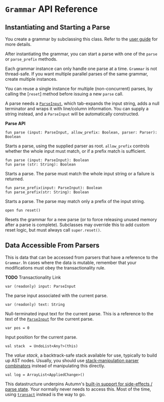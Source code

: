 # `Grammar` API Reference

## Instantiating and Starting a Parse

You create a grammar by subclassing this class. 
Refer to the [user guide] for more details.

[User Guide]: ../tutorial/README.md

After instantiating the grammar, you can start a parse with one of the `parse` or `parse_prefix`
methods.

Each grammar instance can only handle one parse at a time. `Grammar` is not
thread-safe. If you want multiple parallel parses of the same grammar, create multiple instances.

You can reuse a single instance for multiple (non-concurrent) parses, by calling the [`reset`]
method before issuing a new `parse` call.

A parse needs a [`ParseInput`], which tab-expands the input string, adds a null terminator and wraps
it with line/column information. You can supply a string instead, and a `ParseInput` will be
automatically constructed.

[`ParseInput`]: parse-input.md
    
**Parse API**
    
    fun parse (input: ParseInput, allow_prefix: Boolean, parser: Parser): Boolean
    
Starts a parse, using the supplied parser as root. `allow_prefix` controls whether the whole input
must match, or if a prefix match is sufficient.

    fun parse (input: ParseInput): Boolean
    fun parse (str: String): Boolean
    
Starts a parse. The parse must match the whole input string or a failure is returned.
    
    fun parse_prefix(input: ParseInput): Boolean
    fun parse_prefix(str: String): Boolean

Starts a parse. The parse may match only a prefix of the input string.

    open fun reset()
    
Resets the grammar for a new parse (or to force releasing unused memory after a parse is complete).
Subclasses may override this to add custom reset logic, but must always call `super.reset()`.

## Data Accessible From Parsers

This is data that can be accessed from parsers that have a reference to the `Grammar`.
In cases where the data is mutable, remember that your modifications must obey the
transactionality rule.

**TODO** Transactionality Link

    var (readonly) input: ParseInput
    
The parse input associated with the current parse.

    var (readonly) text: String
    
Null-terminated input text for the current parse. This is a reference to the text of the
[`ParseInput`] for the current parse.

    var pos = 0
    
Input position for the current parse.

    val stack  = UndoList<Any?>(this)

The *value stack*, a backtrack-safe stack available for use, typically to build up AST nodes.
Usually, you should use [stack-manipulation parser combinators][stack] instead of manipulating
this directly.

[stack]: parsers/stack.md

    val log = ArrayList<AppliedChange>()
    
This datastructure underpins Autumn's [built-in support for side-effects / parse state][side].
Your normally never needs to access this. Most of the time, using [`transact`] instead is the way
to go.

[side]: ../tutorial/side-effects.md
[`transact`]: parsers/misc.md#transact